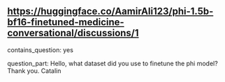 ## https://huggingface.co/AamirAli123/phi-1.5b-bf16-finetuned-medicine-conversational/discussions/1

contains_question: yes

question_part: Hello, what dataset did you use to finetune the phi model? Thank you. Catalin